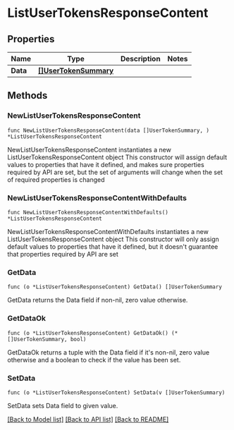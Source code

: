 # ListUserTokensResponseContent

## Properties

Name | Type | Description | Notes
------------ | ------------- | ------------- | -------------
**Data** | [**[]UserTokenSummary**](UserTokenSummary.md) |  | 

## Methods

### NewListUserTokensResponseContent

`func NewListUserTokensResponseContent(data []UserTokenSummary, ) *ListUserTokensResponseContent`

NewListUserTokensResponseContent instantiates a new ListUserTokensResponseContent object
This constructor will assign default values to properties that have it defined,
and makes sure properties required by API are set, but the set of arguments
will change when the set of required properties is changed

### NewListUserTokensResponseContentWithDefaults

`func NewListUserTokensResponseContentWithDefaults() *ListUserTokensResponseContent`

NewListUserTokensResponseContentWithDefaults instantiates a new ListUserTokensResponseContent object
This constructor will only assign default values to properties that have it defined,
but it doesn't guarantee that properties required by API are set

### GetData

`func (o *ListUserTokensResponseContent) GetData() []UserTokenSummary`

GetData returns the Data field if non-nil, zero value otherwise.

### GetDataOk

`func (o *ListUserTokensResponseContent) GetDataOk() (*[]UserTokenSummary, bool)`

GetDataOk returns a tuple with the Data field if it's non-nil, zero value otherwise
and a boolean to check if the value has been set.

### SetData

`func (o *ListUserTokensResponseContent) SetData(v []UserTokenSummary)`

SetData sets Data field to given value.



[[Back to Model list]](../README.md#documentation-for-models) [[Back to API list]](../README.md#documentation-for-api-endpoints) [[Back to README]](../README.md)


